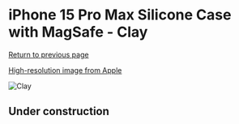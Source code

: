 # iPhone 15 Pro Max Silicone Case with MagSafe - Clay

[Return to previous page](/iphone_15)

[High-resolution image from Apple](https://store.storeimages.cdn-apple.com/8756/as-images.apple.com/is/MT1Q3?wid=4500&hei=4500&fmt=png)

<div style="width: 512px"><img src="/almost_uncompressed/MT1Q3.webp" alt="Clay"></div>

## Under construction
